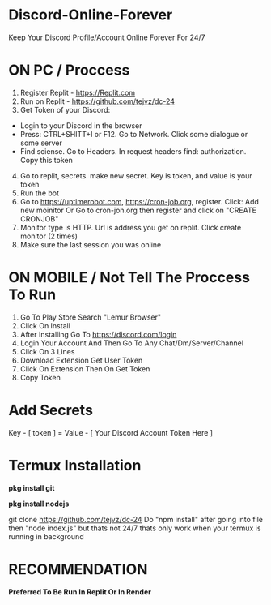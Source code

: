 # Discord-Online-Forever
Keep Your Discord Profile/Account Online Forever For 24/7

# ON PC / Proccess
1. Register Replit - https://Replit.com
2. Run on Replit - https://github.com/tejvz/dc-24
3. Get Token of your Discord:
  - Login to your Discord in the browser
  - Press: CTRL+SHITT+I or F12. Go to Network. Click some dialogue or some server
  - Find sciense. Go to Headers. In request headers find: authorization. Copy this token
4. Go to replit, secrets. make new secret. Key is token, and value is your token
5. Run the bot
6. Go to https://uptimerobot.com, https://cron-job.org, register. Click: Add new moinitor Or Go to cron-jon.org then register and click on "CREATE CRONJOB"
7. Monitor type is HTTP. Url is address you get on replit. Click create monitor (2 times)
8. Make sure the last session you was online

# ON MOBILE / Not Tell The Proccess To Run
 1. Go To Play Store Search "Lemur Browser"
 2. Click On Install
 3. After Installing Go To https://discord.com/login
 4. Login Your Account And Then Go To Any Chat/Dm/Server/Channel 
 5. Click On 3 Lines
 6. Download Extension Get User Token
 7. Click On Extension Then On Get Token
 8. Copy Token
 
 # Add Secrets
 
 Key - [ token ] = Value - [ Your Discord Account Token Here ]
 
 # Termux Installation
 
 **pkg install git**

 **pkg install nodejs**

 git clone https://github.com/tejvz/dc-24
 Do "npm install" after going into file
 then "node index.js" but thats not 24/7 thats only work when 
 your termux is running in background
 
 # RECOMMENDATION
 **Preferred To Be Run In Replit Or In Render**